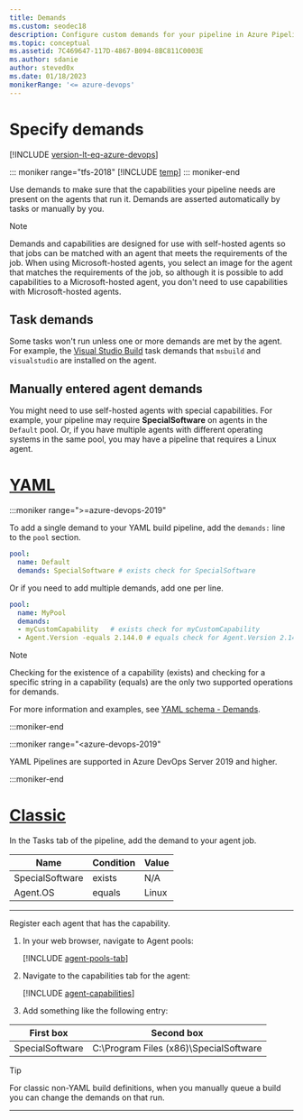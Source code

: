 ```yaml
---
title: Demands
ms.custom: seodec18
description: Configure custom demands for your pipeline in Azure Pipelines, Azure DevOps Server, or Team Foundation Server.
ms.topic: conceptual
ms.assetid: 7C469647-117D-4867-B094-8BC811C0003E
ms.author: sdanie
author: steved0x
ms.date: 01/18/2023
monikerRange: '<= azure-devops'
---
```


# Specify demands

[!INCLUDE [version-lt-eq-azure-devops](../../includes/version-lt-eq-azure-devops.md)]

::: moniker range="tfs-2018"
[!INCLUDE [temp](../includes/concept-rename-note.md)]
::: moniker-end

Use demands to make sure that the capabilities your pipeline needs are present on the agents that run it. Demands are asserted automatically by tasks or manually by you.

> [!NOTE]
>
> Demands and capabilities are designed for use with self-hosted agents so that jobs can be matched with an agent that 
> meets the requirements of the job. When using Microsoft-hosted agents, you select an image for the agent that 
> matches the requirements of the job, so although it is possible to add capabilities to a Microsoft-hosted agent, you don't need 
> to use capabilities with Microsoft-hosted agents.

## Task demands

Some tasks won't run unless one or more demands are met by the agent. For example, the [Visual Studio Build](/azure/devops/pipelines/tasks/reference/vsbuild-v1) task demands that ```msbuild``` and ```visualstudio``` are installed on the agent.

## Manually entered agent demands

You might need to use self-hosted agents with special capabilities. For example, your pipeline may require **SpecialSoftware** on agents in the `Default` pool. Or, if you have multiple agents with different operating systems in the same pool, you may have a pipeline that requires a Linux agent.

# [YAML](#tab/yaml)

:::moniker range=">=azure-devops-2019"

To add a single demand to your YAML build pipeline, add the `demands:` line to the `pool` section.
```yaml
pool:
  name: Default
  demands: SpecialSoftware # exists check for SpecialSoftware
```

Or if you need to add multiple demands, add one per line.

```yaml
pool:
  name: MyPool
  demands:
  - myCustomCapability   # exists check for myCustomCapability
  - Agent.Version -equals 2.144.0 # equals check for Agent.Version 2.144.0
```

> [!NOTE]
> Checking for the existence of a capability (exists) and checking for a specific string in a capability (equals) are the only two supported operations for demands.

For more information and examples, see [YAML schema - Demands](/azure/devops/pipelines/yaml-schema/pool).

:::moniker-end

:::moniker range="<azure-devops-2019"

YAML Pipelines are supported in Azure DevOps Server 2019 and higher.

:::moniker-end

# [Classic](#tab/classic)

In the Tasks tab of the pipeline, add the demand to your agent job.

| Name | Condition | Value |
|---|---|---|
| SpecialSoftware | exists | N/A |
| Agent.OS | equals | Linux |

---

Register each agent that has the capability.

1. In your web browser, navigate to Agent pools:

   [!INCLUDE [agent-pools-tab](../agents/includes/agent-pools-tab.md)]

1. Navigate to the capabilities tab for the agent:
 
   [!INCLUDE [agent-capabilities](../agents/includes/agent-capabilities-tab.md)]

1. Add something like the following entry:

| First box | Second box |
|---|---|
| SpecialSoftware | C:\Program Files (x86)\SpecialSoftware |

> [!TIP]
> For classic non-YAML build definitions, when you manually queue a build you can change the demands on that run.

* * *
